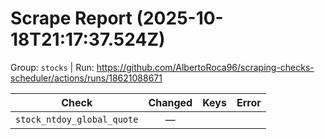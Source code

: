 # Scrape Report (2025-10-18T21:17:37.524Z)

Group: `stocks`  |  Run: https://github.com/AlbertoRoca96/scraping-checks-scheduler/actions/runs/18621088671

| Check | Changed | Keys | Error |
|---|:---:|:--|:--|
| `stock_ntdoy_global_quote` | — |  |  |
